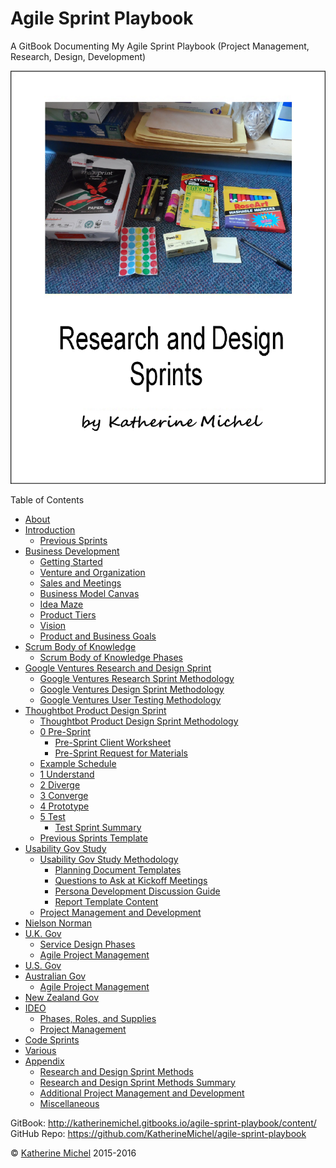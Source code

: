 # Agile Sprint Playbook

A GitBook Documenting My Agile Sprint Playbook (Project Management, Research, Design, Development)

![](cover.jpg)

Table of Contents
* [About](README.md)
* [Introduction](introduction.md)
   * [Previous Sprints](previous-sprints.md)
* [Business Development](organization-and-customer-development/business-development.md)
    * [Getting Started](organization-and-customer-development/getting-started.md)
    * [Venture and Organization](organization-and-customer-development/venture-and-organization.md)
    * [Sales and Meetings](organization-and-customer-development/sales-and-meetings.md)
    * [Business Model Canvas](organization-and-customer-development/business-model-canvas.md)
    * [Idea Maze](organization-and-customer-development/idea-maze.md)
    * [Product Tiers](organization-and-customer-development/product-tiers.md)
    * [Vision](organization-and-customer-development/vision.md)
    * [Product and Business Goals](organization-and-customer-development/product-and-business-goals.md)
* [Scrum Body of Knowledge](scrum-body-of-knowledge/scrum-body-of-knowledge.md)
    * [Scrum Body of Knowledge Phases](scrum-body-of-knowledge/scrum-body-of-knowledge-phases.md)
* [Google Ventures Research and Design Sprint](google-ventures/google-ventures-research-and-design-sprint.md)
    * [Google Ventures Research Sprint Methodology](google-ventures/google-ventures-research-sprint-methodology.md)
    * [Google Ventures Design Sprint Methodology](google-ventures/google-ventures-design-sprint-methodology.md)
    * [Google Ventures User Testing Methodology](google-ventures/google-ventures-user-testing-methodology.md)
* [Thoughtbot Product Design Sprint](thoughtbot/thoughtbot-product-design-sprint.md)
    * [Thoughtbot Product Design Sprint Methodology](thoughtbot/thoughtbot-product-design-sprint-methodology.md)
    * [0 Pre-Sprint](thoughtbot/0-pre-sprint.md)
        * [Pre-Sprint Client Worksheet](thoughtbot/0-pre-sprint-client-worksheet.md)
        * [Pre-Sprint Request for Materials](thoughtbot/0-pre-sprint-request-for-materials.md)
    * [Example Schedule](thoughtbot/example-schedule.md)
    * [1 Understand](thoughtbot/1-understand.md)
    * [2 Diverge](thoughtbot/2-diverge.md)
    * [3 Converge](thoughtbot/3-converge.md)
    * [4 Prototype](thoughtbot/4-prototype.md)
    * [5 Test](thoughtbot/5-test.md)
        * [Test Sprint Summary](thoughtbot/5-test-sprint-summary.md)
    * [Previous Sprints Template](thoughtbot/previous-sprints-template.md)
* [Usability Gov Study](usability-gov/usability-gov-study.md)
    * [Usability Gov Study Methodology](usability-gov/usability-gov-study-methodology.md)
      * [Planning Document Templates](usability-gov/templates-and-guides/planning-document-templates.md)
      * [Questions to Ask at Kickoff Meetings](usability-gov/templates-and-guides/questions-to-ask-at-kickoff-meetings.md)
      * [Persona Development Discussion Guide](usability-gov/templates-and-guides/persona-development-discussion-guide.md)
      * [Report Template Content](usability-gov/templates-and-guides/report-template-content.md)
    * [Project Management and Development](usability-gov/project-management-and-development.md)
* [Nielson Norman](nielson-norman/nielson-norman.md)
* [U.K. Gov](uk-gov/uk-gov.md)
    * [Service Design Phases](uk-gov/service-design.md)  
    * [Agile Project Management](uk-gov/agile-project-management.md) 
* [U.S. Gov](us-gov/us-gov.md)
* [Australian Gov](australian-gov/australian-gov.md)
    * [Agile Project Management](australian-gov/agile-project-management.md) 
* [New Zealand Gov](new-zealand-gov/new-zealand-gov.md)
* [IDEO](ideo/ideo.md)
    * [Phases, Roles, and Supplies](ideo/phases-roles-and-supplies.md)
    * [Project Management](ideo/project-management.md)
* [Code Sprints](code-sprints/code-sprints.md)
* [Various](various/various.md)
* [Appendix](appendix/appendix.md)      
    * [Research and Design Sprint Methods](appendix/research-and-design-sprint-methods.md)
    * [Research and Design Sprint Methods Summary](appendix/research-and-design-sprint-methods-summary.md)
    * [Additional Project Management and Development](appendix/additional-project-management-and-development.md)
    * [Miscellaneous](appendix/miscellaneous.md)

GitBook: http://katherinemichel.gitbooks.io/agile-sprint-playbook/content/
<br> 
GitHub Repo: https://github.com/KatherineMichel/agile-sprint-playbook

© [Katherine Michel](https://twitter.com/katimichel) 2015-2016
